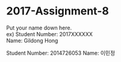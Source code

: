 # 2017-Assignment-8

Put your name down here.  
ex) Student Number: 2017XXXXXX  
Name: Gildong Hong

Student Number: 2014726053 
Name: 이민정
